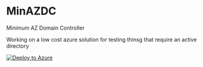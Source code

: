 # MinAZDC
 Minimum AZ Domain Controller

Working on a low cost azure solution for testing thinsg that require an active directory

[![Deploy to Azure](https://aka.ms/deploytoazurebutton)](https://portal.azure.com/#create/Microsoft.Template/uri/https%3A%2F%2Fraw.githubusercontent.com%2Fjmdwv%2FMinAZDC%2Fmain%2Ftemplate.json)
